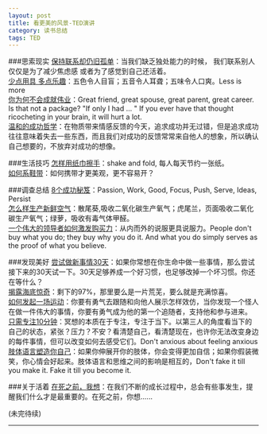 ```yaml
---
layout: post
title: 看更美的风景-TED演讲
category: 读书总结
tags: TED
---
```

###思索现实
[保持联系却仍旧孤单](http://v.163.com/movie/2013/3/U/S/M8SKFTD1Q_M8SKG2IUS.html)：当我们缺乏独处能力的时候， 我们联系别人仅仅是为了减少焦虑感 或者为了感觉到自己还活着。   
[少点用具 多点乐趣](http://v.163.com/movie/2012/1/7/0/M8LD0V9UJ_M8M10OD70.html)：五色令人目盲；五音令人耳聋；五味令人口爽。Less is more   
[你为何不会成就伟业](http://v.163.com/movie/2013/4/S/5/M93FDHRBE_M93FEFAS5.html)：Great friend, great spouse, great parent, great career. Is that not a package? "If only I had ... " If you ever have that thought ricocheting in your brain, it will hurt a lot.   
[温和的成功哲学](http://v.163.com/movie/2013/4/4/V/M93FDHRBE_M93FEO34V.html)：在物质带来情感反馈的今天，追求成功并无过错，但是追求成功往往意味着失去一些东西，而且我们对成功的反馈常常来自他人的想象，所以确认自己想要的，不放弃对成功的想像。  

###生活技巧
[怎样用纸巾擦手](http://v.163.com/movie/2012/1/P/0/M8LD0V9UJ_M8M1030P0.html)：shake and fold, 每人每天节约一张纸。   
[如何系鞋带](http://www.ted.com/talks/lang/zh-cn/terry_moore_how_to_tie_your_shoes.html)：如何携带才更美观，更不容易开？   

###调查总结
[8个成功秘笈](http://v.163.com/movie/2012/1/H/D/M8LD0V9UJ_M8LUU5EHD.html)：Passion, Work, Good, Focus, Push, Serve, Ideas, Persist   
[怎么样生产新鲜空气](http://v.163.com/movie/2012/1/9/N/M8LD0V9UJ_M8M10SF9N.html)：散尾葵,吸收二氧化碳生产氧气；虎尾兰，页面吸收二氧化碳生产氧气；绿萝，吸收有毒气体甲醛。   
[一个伟大的领导者如何激发购买力](https://www.ted.com/talks/simon_sinek_how_great_leaders_inspire_action)：从内而外的说服更具说服力。People don't buy what you do; they buy why you do it. And what you do simply serves as the proof of what you believe.  

###发现美好
[尝试做新事情30天](http://v.163.com/movie/2012/1/F/F/M8LD0V9UJ_M8LV25RFF.html)：如果你常想在你生命中做一些事情，那么尝试接下来的30天试一下。30天足够养成一个好习惯，也足够改掉一个坏习惯。你还在等什么？   
[揭露海底惊奇](http://v.163.com/movie/2012/1/E/O/M8LD0V9UJ_M8M10JTEO.html)：剩下的97%，那里要么是一片荒芜，要么就是充满惊喜。   
[如何发起一场运动](http://v.163.com/movie/2012/1/V/U/M8LD0V9UJ_M8LV2ABVU.html)：你要有勇气去跟随和向他人展示怎样效仿，当你发现一个怪人在做一件伟大的事情，你要有勇气成为他的第一个追随者，支持他和参与进来。  
[只需专注10分钟](http://v.163.com/movie/2013/8/1/L/M94IULLG6_M94IURE1L.html)：冥想的本质在于专注，专注于当下。以第三人的角度看当下的自己的状态，紧张？压力？不安？看清楚自己，看清楚现在，也许你无法改变身边的每件事情，但可以改变如何去感受它们。Don't anxious about feeling anxious  
[肢体语言塑造你自己](http://v.163.com/movie/2013/4/O/D/M93FG764L_M93FH90OD.html)：如果你伸展开你的肢体，你会变得更加自信；如果你假装微笑，你心情会好起来。肢体语言和思维之间的影响是相互的，Don't fake it till you make it. Fake it till you become it.


###关于活着
[在死之前，我想](http://v.163.com/movie/2012/1/L/S/M8LD0V9UJ_M8M10G2LS.html)：在我们不断的成长过程中，总会有些事发生，提醒我们什么才是最重要的。在死之前，你想......   




(未完待续)

---
